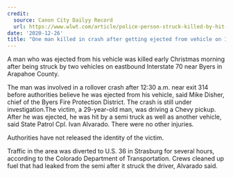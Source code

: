 ```yaml
---
credit:
  source: Canon City Dailyy Record
  url: https://www.wlwt.com/article/police-person-struck-killed-by-hit-skip-driver-along-i-75/35071890
date: '2020-12-26'
title: "One man killed in crash after getting ejected from vehicle on I-70"
---
```

A man who was ejected from his vehicle was killed early Christmas morning after being struck by two vehicles on eastbound Interstate 70 near Byers in Arapahoe County.

The man was involved in a rollover crash after 12:30 a.m. near exit 314 before authorities believe he was ejected from his vehicle, said Mike Disher, chief of the Byers Fire Protection District. The crash is still under investigation.The victim, a 29-year-old man, was driving a Chevy pickup. After he was ejected, he was hit by a semi truck as well as another vehicle, said State Patrol Cpl. Ivan Alvarado. There were no other injuries.

Authorities have not released the identity of the victim.

Traffic in the area was diverted to U.S. 36 in Strasburg for several hours, according to the Colorado Department of Transportation. Crews cleaned up fuel that had leaked from the semi after it struck the driver, Alvarado said.

